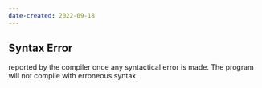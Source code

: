 ```yaml
---
date-created: 2022-09-18
---
```

## Syntax Error
reported by the compiler once any syntactical error is made. The program will not compile with erroneous syntax.